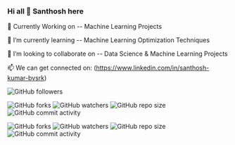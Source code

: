 ### Hi all 👋 Santhosh here
🔭 Currently Working on -- Machine Learning Projects

🌱 I’m currently learning -- Machine Learning Optimization Techniques

👯 I’m looking to collaborate on -- Data Science & Machine Learning Projects

📫 We can get connected on: (https://www.linkedin.com/in/santhosh-kumar-bvsrk)


![GitHub followers](https://img.shields.io/github/followers/santhoshbvsrk?label=My%20Followers&style=social)



![GitHub forks](https://img.shields.io/github/forks/santhoshbvsrk/EDA-Python?label=EDA-Python%20Forks&style=social) ![GitHub watchers](https://img.shields.io/github/watchers/santhoshbvsrk/EDA-Python?label=Watchers&style=social) ![GitHub repo size](https://img.shields.io/github/repo-size/santhoshbvsrk/EDA-Python?label=Repo%20size&style=social) ![GitHub commit activity](https://img.shields.io/github/commit-activity/m/santhoshbvsrk/EDA-Python?label=Commit%20Activity&style=social)


![GitHub forks](https://img.shields.io/github/forks/santhoshbvsrk/Machine-Learning-Projects?label=Machine%20Learning%20Projects%20Forks&style=social) ![GitHub watchers](https://img.shields.io/github/watchers/santhoshbvsrk/Machine-Learning-Projects?label=Watchers&style=social) ![GitHub repo size](https://img.shields.io/github/repo-size/santhoshbvsrk/Machine-Learning-Projects?label=Repo%20size&style=social) ![GitHub commit activity](https://img.shields.io/github/commit-activity/m/santhoshbvsrk/Machine-Learning-Projects?label=Commit%20Activity&style=social)
